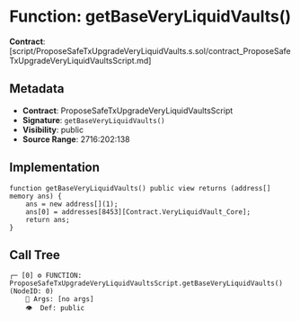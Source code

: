 # Function: getBaseVeryLiquidVaults()

**Contract**: [script/ProposeSafeTxUpgradeVeryLiquidVaults.s.sol/contract_ProposeSafeTxUpgradeVeryLiquidVaultsScript.md]

## Metadata

- **Contract**: ProposeSafeTxUpgradeVeryLiquidVaultsScript
- **Signature**: `getBaseVeryLiquidVaults()`
- **Visibility**: public
- **Source Range**: 2716:202:138

## Implementation

```solidity
function getBaseVeryLiquidVaults() public view returns (address[] memory ans) {
    ans = new address[](1);
    ans[0] = addresses[8453][Contract.VeryLiquidVault_Core];
    return ans;
}
```

## Call Tree

```
┌─ [0] ⚙️ FUNCTION: ProposeSafeTxUpgradeVeryLiquidVaultsScript.getBaseVeryLiquidVaults() (NodeID: 0)
    💬 Args: [no args]
    👁️  Def: public
```
